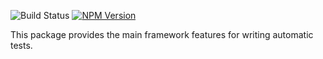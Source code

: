 ![Build Status](https://travis-ci.org/hayspec/framework.svg?branch=master)&nbsp;[![NPM Version](https://badge.fury.io/js/@hayspec%2Fcore.svg)](https://badge.fury.io/js/%40hayspec%2Fcore)

This package provides the main framework features for writing automatic tests.

